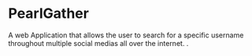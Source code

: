 # PearlGather
A web Application that allows the user to search for a specific username throughout multiple social medias all over the internet.
.
